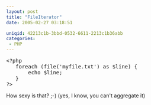 ```yaml
---
layout: post
title: "FileIterator"
date: 2005-02-27 03:18:51

uniqid: 42213c1b-3bbd-0532-6611-2213c1b36abb
categories: 
 - PHP
---
```

<pre class="phpcode"><span class="default">&lt;?php
   </span><span class="keyword">foreach (</span><span class="default">file</span><span class="keyword">(</span><span class="string">'myfile.txt'</span><span class="keyword">) as </span><span class="default">$line</span><span class="keyword">) {
       echo </span><span class="default">$line</span><span class="keyword">;
   }
</span><span class="default">?&gt;
</span></pre><p>How sexy is that? ;-) (yes, I know, you can't aggregate it)  </p>
